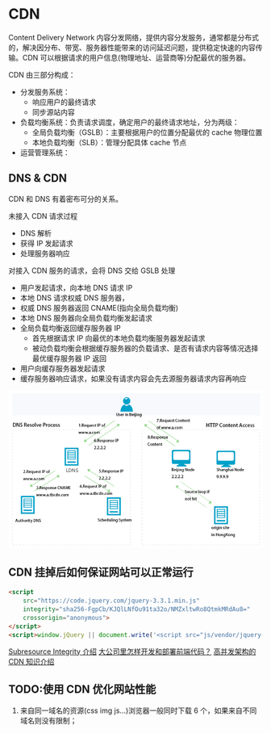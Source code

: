 # CDN

Content Delivery Network 内容分发网络，提供内容分发服务，通常都是分布式的，解决因分布、带宽、服务器性能带来的访问延迟问题，提供稳定快速的内容传输。CDN 可以根据请求的用户信息(物理地址、运营商等)分配最优的服务器。

CDN 由三部分构成：

- 分发服务系统：
  - 响应用户的最终请求
  - 同步源站内容
- 负载均衡系统：负责请求调度，确定用户的最终请求地址，分为两级：
  - 全局负载均衡（GSLB）：主要根据用户的位置分配最优的 cache 物理位置
  - 本地负载均衡（SLB）：管理分配具体 cache 节点
- 运营管理系统：

## DNS & CDN

CDN 和 DNS 有着密布可分的关系。

未接入 CDN 请求过程

- DNS 解析
- 获得 IP 发起请求
- 处理服务器响应

对接入 CDN 服务的请求，会将 DNS 交给 GSLB 处理

- 用户发起请求，向本地 DNS 请求 IP
- 本地 DNS 请求权威 DNS 服务器，
- 权威 DNS 服务器返回 CNAME(指向全局负载均衡)
- 本地 DNS 服务器向全局负载均衡发起请求
- 全局负载均衡返回缓存服务器 IP
  - 首先根据请求 IP 向最优的本地负载均衡服务器发起请求
  - 被动负载均衡会根据缓存服务器的负载请求、是否有请求内容等情况选择最优缓存服务器 IP 返回
- 用户向缓存服务器发起请求
- 缓存服务器响应请求，如果没有请求内容会先去源服务器请求内容再响应

![DNS Request](../../assets/images/network/dns-request.png)

## CDN 挂掉后如何保证网站可以正常运行

```HTML
<script
    src="https://code.jquery.com/jquery-3.3.1.min.js"
    integrity="sha256-FgpCb/KJQlLNfOu91ta32o/NMZxltwRo8QtmkMRdAu8="
    crossorigin="anonymous">
</script>
<script>window.jQuery || document.write('<script src="js/vendor/jquery-3.3.1.min.js"><\/script>')</script>
```

[Subresource Integrity 介绍](https://imququ.com/post/subresource-integrity.html)
[大公司里怎样开发和部署前端代码？](https://github.com/fouber/blog/issues/6)
[高并发架构的 CDN 知识介绍](https://segmentfault.com/a/1190000019036398)

## TODO:使用 CDN 优化网站性能

1. 来自同一域名的资源(css img js...)浏览器一般同时下载 6 个，如果来自不同域名则没有限制；
